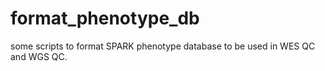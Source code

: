 # format_phenotype_db
some scripts to format SPARK phenotype database to be used in WES QC and WGS QC.
